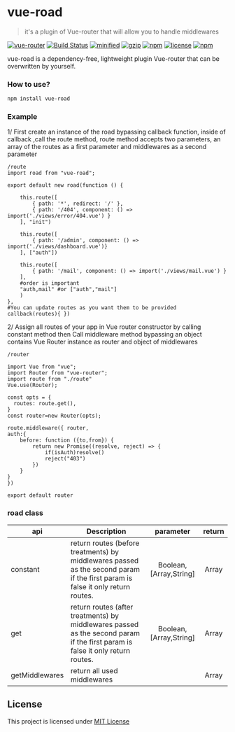 # vue-road
>it's a plugin of Vue-router that will allow you to handle middlewares

 [![vue-router](https://img.shields.io/badge/vue-Router-green)](https://router.vuejs.org/) [![Build Status](https://travis-ci.org/joemccann/dillinger.svg?branch=master)](https://travis-ci.org/joemccann/dillinger) [![minified](https://badgen.net/bundlephobia/min/vue-road@1.0.0)](https://bundlephobia.com/result?p=vue-road@1.0.0) [![gzip](https://badgen.net/bundlephobia/minzip/vue-road@1.0.0)](https://bundlephobia.com/result?p=vue-road@1.0.0) [![npm](https://img.shields.io/npm/dm/vue-road.svg)](https://npmcharts.com/compare/vue-road) [![license](https://img.shields.io/github/license/mashape/apistatus.svg)](https://github.com/Merbou/vue-road) [![npm](https://img.shields.io/badge/npm-vue--road-red)](https://www.npmjs.com/package/vue-road)
 
vue-road is a dependency-free, lightweight plugin Vue-router that can be overwritten by yourself.
### How to use?
```bash
npm install vue-road
```


### Example
1/ First create an instance of the road bypassing callback function, inside of callback ,call the route method, route method accepts two parameters, an array of the routes as a first parameter and middlewares as a second parameter
```
/route
import road from "vue-road";

export default new road(function () {

    this.route([
        { path: '*', redirect: '/' },
        { path: '/404', component: () => import('./views/error/404.vue') }
    ], "init")
    
    this.route([
        { path: '/admin', component: () => import('./views/dashboard.vue')}
    ], ["auth"])
    
    this.route([
        { path: '/mail', component: () => import('./views/mail.vue') }
    ], 
    #order is important
    "auth,mail" #or ["auth","mail"]
    )
},
#You can update routes as you want them to be provided
callback(routes){ })

```

2/ Assign all routes of your app in Vue router constructor by calling constant method
then Call middleware method bypassing an object contains Vue Router instance as router and object of middlewares 
```
/router

import Vue from "vue";
import Router from "vue-router";
import route from "./route"
Vue.use(Router);

const opts = {
  routes: route.get(),
}
const router=new Router(opts);

route.middleware({ router, 
auth:{
    before: function ({to,from}) {
        return new Promise((resolve, reject) => {
            if(isAuth)resolve()
            reject("403")
        })
    }
}
})

export default router 

```
### road class
|    api    |    Description   |   parameter   |	return	|
| -----------------  | ---------------- | :--------: | :----------: |
| constant       | return routes (before treatments) by middlewares passed as the second param if the first param is false it only return routes. |Boolean,[Array,String]| Array |
| get         | return routes (after treatments) by middlewares passed as the second param if the first param is false it only return routes. |Boolean,[Array,String] | Array |
| getMiddlewares  |return all used middlewares  | | Array |

## License
This project is licensed under [MIT License](http://en.wikipedia.org/wiki/MIT_License)
